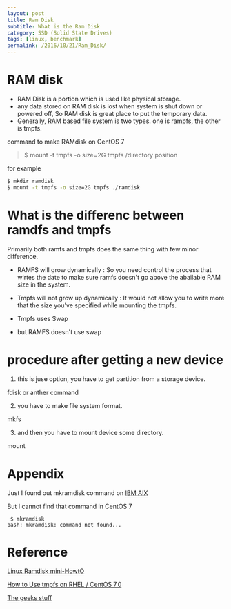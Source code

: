 ```yaml
---
layout: post
title: Ram Disk
subtitle: What is the Ram Disk
category: SSD (Solid State Drives)
tags: [linux, benchmark]
permalink: /2016/10/21/Ram_Disk/
---
```


# RAM disk 
 
  - RAM Disk is a portion which is used like physical storage.
  - any data stored on RAM disk is lost when system is shut down or powered off, So RAM disk is great place to put the temporary data.  
  - Generally, RAM based file system is two types. one is rampfs, the other is tmpfs. 

  command to make RAMdisk on CentOS 7 
  
  > $ mount -t tmpfs -o size=2G tmpfs /directory position

 for example
 
```bash
$ mkdir ramdisk
$ mount -t tmpfs -o size=2G tmpfs ./ramdisk
```

# What is the differenc between ramdfs and tmpfs

  Primarily both ramfs and tmpfs does the same thing with few minor difference. 
  
  - RAMFS will grow dynamically : So you need control the process that wirtes the date to make sure ramfs doesn't go above the abailable RAM size in the system. 
  
  - Tmpfs will not grow up dynamically : It would not allow you to write more that the size you've specified while mounting the tmpfs. 
  
  - Tmpfs uses Swap
  
  - but RAMFS doesn't use swap
  
#  procedure after getting a new device 

 1. this is juse option, you have to get partition from a storage device. 
 
 fdisk or anther command 
 
 2. you have to make file system format. 
 
 mkfs
 
 3. and then you have to mount device some directory. 

 mount 
 
# Appendix 

  Just I found out mkramdisk command on [IBM AIX](http://www.ibm.com/support/knowledgecenter/ssw_aix_72/com.ibm.aix.cmds3/mkramdisk.htm)
  
  But I cannot find that command in CentOS 7
  
  ```console
   $ mkramdisk 
bash: mkramdisk: command not found...
  ```
  
<!--
# How to use ramdisk as another disk to mkfs 

a hint is loop device, but I don't know currently(2016-10-25) about loop device maybe when I need this loop device. 

I have to search for loop device. 

sudo mount -t tmpfs -o size=8G tmpfs ramdisk/

cd ramdisk/

sudo dd if=/dev/zero of=disk.img bs=4k count=2048000

sudo losetup /dev/loop0 disk.img

cd ..

sudo ./mkfs.f2fs /dev/loop0

sudo mount /dev/loop0 ramdisk-target/

-->  
 
# Reference 

  [Linux Ramdisk mini-HowtO](http://www.vanemery.com/Linux/Ramdisk/ramdisk.html) 
  
  [How to Use tmpfs on RHEL / CentOS 7.0](http://linoxide.com/file-system/use-tmpfs-rhel-centos-7-0/)
  
  [The geeks stuff](http://www.thegeekstuff.com/2008/11/overview-of-ramfs-and-tmpfs-on-linux/)  

